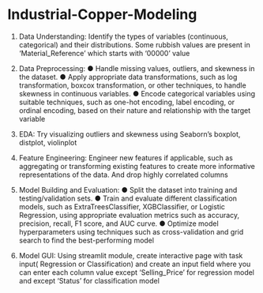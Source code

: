 # Industrial-Copper-Modeling

1) Data Understanding: Identify the types of variables (continuous, categorical)
and their distributions. Some rubbish values are present in ‘Material_Reference’
which starts with ‘00000’ value

2) Data Preprocessing:
● Handle missing values, outliers, and skewness in the dataset.
● Apply appropriate data transformations, such as log transformation,
boxcox transformation, or other techniques, to handle skewness in
continuous variables.
● Encode categorical variables using suitable techniques, such as one-hot
encoding, label encoding, or ordinal encoding, based on their nature and
relationship with the target variable

3) EDA: Try visualizing outliers and skewness using Seaborn’s boxplot, distplot,
violinplot

4) Feature Engineering: Engineer new features if applicable, such as aggregating
or transforming existing features to create more informative representations of
the data. And drop highly correlated columns

5) Model Building and Evaluation:
● Split the dataset into training and testing/validation sets.
● Train and evaluate different classification models, such as
ExtraTreesClassifier, XGBClassifier, or Logistic Regression, using
appropriate evaluation metrics such as accuracy, precision, recall, F1
score, and AUC curve.
● Optimize model hyperparameters using techniques such as
cross-validation and grid search to find the best-performing model

6) Model GUI: Using streamlit module, create interactive page with task input(
Regression or Classification) and create an input field where you can enter
each column value except ‘Selling_Price’ for regression model and except
‘Status’ for classification model
